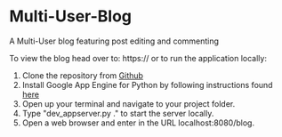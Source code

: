 # Multi-User-Blog
A Multi-User blog featuring post editing and commenting

To view the blog head over to:
https://
or to run the application locally:
1. Clone the repository from [Github](https://github.com)
2. Install Google App Engine for Python by following instructions found [here](https://cloud.google.com/appengine/docs/python/how-to)
3. Open up your terminal and navigate to your project folder.
4. Type "dev_appserver.py ." to start the server locally.
5. Open a web browser and enter in the URL localhost:8080/blog.

